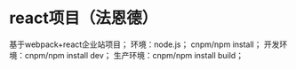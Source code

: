 # react项目（法恩德）
基于webpack+react企业站项目；
环境：node.js；
cnpm/npm install；
开发环境：cnpm/npm install dev；
生产环境：cnpm/npm install build；
